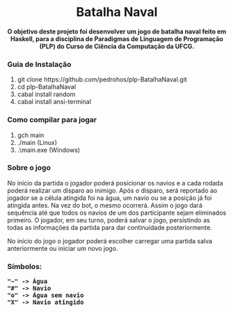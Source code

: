 <h1 align="center"> Batalha Naval </h1>
<p align="center">
  <b>O objetivo deste projeto foi desenvolver um jogo de batalha naval feito em Haskell, para a disciplina de Paradigmas de Linguagem de Programação (PLP) do Curso de Ciência da Computação da UFCG.</b>
  
  <h3>Guia de Instalação</h3>
  <ol>
    <li>git clone https://github.com/pedrohos/plp-BatalhaNaval.git</li>
    <li>cd plp-BatalhaNaval</li>
    <li>cabal install random</li>
    <li>cabal install ansi-terminal</li>
  </ol>
  
  <h3>Como compilar para jogar</h3>
  <ol>
    <li> gch main</li>
    <li> ./main (Linux)</li>
    <li> .\main.exe (Windows)</li>
  </ol>
  
  <h3>
    Sobre o jogo
  </h3>
    No início da partida o jogador poderá posicionar os navios e a cada rodada poderá realizar um disparo ao inimigo. Após o disparo, será reportado ao jogador se a célula atingida foi na água, um navio ou se a posição já foi atingida antes. Na vez do bot, o mesmo ocorrerá. Assim o jogo dará sequência até que todos os navios de um dos participante sejam eliminados primeiro.
O jogador, em seu turno, poderá salvar o jogo, persistindo as todas as informações da partida para dar continuidade posteriormente.

No início do jogo o jogador poderá escolher carregar uma partida salva anteriormente ou iniciar um novo jogo.

  <h3>
    Símbolos:
  
    "~" -> Água 
    "#" -> Navio 
    "o" -> Água sem navio 
    "X" -> Navio atingido 
  </h3>
  
</p>
